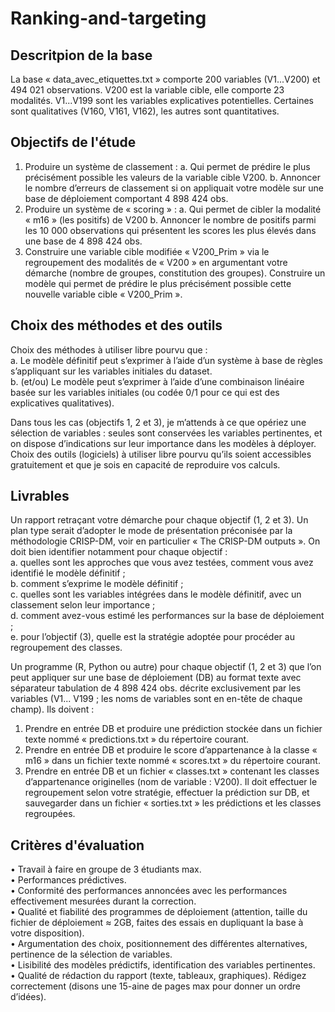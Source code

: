 # Ranking-and-targeting

## Descritpion de la base
La base « data_avec_etiquettes.txt » comporte 200 variables (V1...V200) et 494 021 observations.
V200 est la variable cible, elle comporte 23 modalités.
V1...V199 sont les variables explicatives potentielles. Certaines sont qualitatives (V160, V161, V162), les autres sont quantitatives.

## Objectifs de l'étude
1. Produire un système de classement :
  a. Qui permet de prédire le plus précisément possible les valeurs de la
  variable cible V200.
  b. Annoncer le nombre d’erreurs de classement si on appliquait votre modèle
  sur une base de déploiement comportant 4 898 424 obs.
2. Produire un système de « scoring » :
  a. Qui permet de cibler la modalité « m16 » (les positifs) de V200
  b. Annoncer le nombre de positifs parmi les 10 000 observations qui
  présentent les scores les plus élevés dans une base de 4 898 424 obs.
3. Construire une variable cible modifiée « V200_Prim » via le regroupement des modalités de « V200 » en argumentant votre démarche (nombre de groupes, constitution des groupes). Construire un modèle qui permet de prédire le plus précisément possible cette nouvelle variable cible « V200_Prim ».

## Choix des méthodes et des outils
Choix des méthodes à utiliser libre pourvu que :  
a. Le modèle définitif peut s’exprimer à l’aide d’un système à base de
règles s’appliquant sur les variables initiales du dataset.  
b. (et/ou) Le modèle peut s’exprimer à l’aide d’une combinaison
linéaire basée sur les variables initiales (ou codée 0/1 pour ce qui est des explicatives qualitatives).  

Dans tous les cas (objectifs 1, 2 et 3), je m’attends à ce que opériez une sélection de variables : seules sont conservées les variables pertinentes, et on dispose d’indications sur leur importance dans les modèles à déployer.  
Choix des outils (logiciels) à utiliser libre pourvu qu’ils soient accessibles gratuitement et que je sois en capacité de reproduire vos calculs.

## Livrables
Un rapport retraçant votre démarche pour chaque objectif (1, 2 et 3). Un plan type serait d’adopter le mode de présentation préconisée par la méthodologie CRISP-DM, voir en particulier « The CRISP-DM outputs ». On doit bien identifier notamment pour chaque objectif :  
a. quelles sont les approches que vous avez testées, comment vous avez identifié le modèle définitif ;  
b. comment s’exprime le modèle définitif ;  
c. quelles sont les variables intégrées dans le modèle définitif, avec un
classement selon leur importance ;  
d. comment avez-vous estimé les performances sur la base de déploiement ;  
e. pour l’objectif (3), quelle est la stratégie adoptée pour procéder au
regroupement des classes.  

Un programme (R, Python ou autre) pour chaque objectif (1, 2 et 3) que l’on peut appliquer sur une base de déploiement (DB) au format texte avec séparateur tabulation de 4 898 424 obs. décrite exclusivement par les variables (V1... V199 ; les noms de variables sont en en-tête de chaque champ). Ils doivent :
1. Prendre en entrée DB et produire une prédiction stockée dans un fichier texte nommé « predictions.txt » du répertoire courant.
2. Prendre en entrée DB et produire le score d’appartenance à la classe
« m16 » dans un fichier texte nommé « scores.txt » du répertoire courant.
3. Prendre en entrée DB et un fichier « classes.txt » contenant les classes d’appartenance originelles (nom de variable : V200). Il doit effectuer le regroupement selon votre stratégie, effectuer la prédiction sur DB, et sauvegarder dans un fichier « sorties.txt » les prédictions et les classes regroupées.

## Critères d'évaluation
• Travail à faire en groupe de 3 étudiants max.  
• Performances prédictives.  
• Conformité des performances annoncées avec les performances effectivement
mesurées durant la correction.  
• Qualité et fiabilité des programmes de déploiement (attention, taille du fichier de
déploiement ≈ 2GB, faites des essais en dupliquant la base à votre disposition).  
• Argumentation des choix, positionnement des différentes alternatives, pertinence de la sélection de variables.  
• Lisibilité des modèles prédictifs, identification des variables pertinentes.  
• Qualité de rédaction du rapport (texte, tableaux, graphiques). Rédigez
correctement (disons une 15-aine de pages max pour donner un ordre d’idées).  
